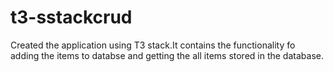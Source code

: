 # t3-sstackcrud
 Created the application using T3 stack.It contains the functionality fo adding the items to databse and getting the all items stored in the database.
